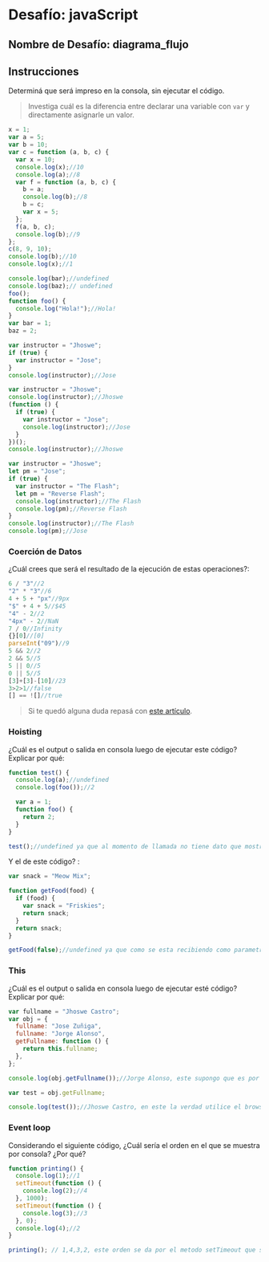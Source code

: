 # Desafío: javaScript

## Nombre de Desafío: diagrama_flujo

## Instrucciones

Determiná que será impreso en la consola, sin ejecutar el código.

> Investiga cuál es la diferencia entre declarar una variable con `var` y directamente asignarle un valor.

```javascript
x = 1;
var a = 5;
var b = 10;
var c = function (a, b, c) {
  var x = 10;
  console.log(x);//10
  console.log(a);//8
  var f = function (a, b, c) {
    b = a;
    console.log(b);//8
    b = c;
    var x = 5;
  };
  f(a, b, c);
  console.log(b);//9
};
c(8, 9, 10);
console.log(b);//10
console.log(x);//1
```

```javascript
console.log(bar);//undefined
console.log(baz);// undefined
foo();
function foo() {
  console.log("Hola!");//Hola!
}
var bar = 1;
baz = 2;
```

```javascript
var instructor = "Jhoswe";
if (true) {
  var instructor = "Jose";
}
console.log(instructor);//Jose
```

```javascript
var instructor = "Jhoswe";
console.log(instructor);//Jhoswe
(function () {
  if (true) {
    var instructor = "Jose";
    console.log(instructor);//Jose
  }
})();
console.log(instructor);//Jhoswe
```

```javascript
var instructor = "Jhoswe";
let pm = "Jose";
if (true) {
  var instructor = "The Flash";
  let pm = "Reverse Flash";
  console.log(instructor);//The Flash
  console.log(pm);//Reverse Flash
}
console.log(instructor);//The Flash
console.log(pm);//Jose
```

### Coerción de Datos

¿Cuál crees que será el resultado de la ejecución de estas operaciones?:

```javascript
6 / "3"//2
"2" * "3"//6
4 + 5 + "px"//9px
"$" + 4 + 5//$45
"4" - 2//2
"4px" - 2//NaN
7 / 0//Infinity
{}[0]//[0]
parseInt("09")//9
5 && 2//2
2 && 5//5
5 || 0//5
0 || 5//5
[3]+[3]-[10]//23
3>2>1//false
[] == ![]//true
```

> Si te quedó alguna duda repasá con [este artículo](http://javascript.info/tutorial/object-conversion).

### Hoisting

¿Cuál es el output o salida en consola luego de ejecutar este código? Explicar por qué:

```javascript
function test() {
  console.log(a);//undefined
  console.log(foo());//2

  var a = 1;
  function foo() {
    return 2;
  }
}

test();//undefined ya que al momento de llamada no tiene dato que mostrar
```

Y el de este código? :

```javascript
var snack = "Meow Mix";

function getFood(food) {
  if (food) {
    var snack = "Friskies";
    return snack;
  }
  return snack;
}

getFood(false);//undefined ya que como se esta recibiendo como parametro un false en llamada de la funcion, si fuera true la respuesta seria Friskies
```

### This

¿Cuál es el output o salida en consola luego de ejecutar esté código? Explicar por qué:

```javascript
var fullname = "Jhoswe Castro";
var obj = {
  fullname: "Jose Zuñiga",
  fullname: "Jorge Alonso",
  getFullname: function () {
    return this.fullname;
  },
};

console.log(obj.getFullname());//Jorge Alonso, este supongo que es por el orden en el que se estan declarando los key del objeto por lo que el interprete lee de arriba hacia abajo

var test = obj.getFullname;

console.log(test());//Jhoswe Castro, en este la verdad utilice el browser pero no tengo ni idea de porque arroja ese valor xd
```

### Event loop

Considerando el siguiente código, ¿Cuál sería el orden en el que se muestra por consola? ¿Por qué?

```javascript
function printing() {
  console.log(1);//1
  setTimeout(function () {
    console.log(2);//4
  }, 1000);
  setTimeout(function () {
    console.log(3);//3
  }, 0);
  console.log(4);//2
}

printing(); // 1,4,3,2, este orden se da por el metodo setTimeout que su funcion es darle un tiempo en el que se va a ejecutar la funcion
```